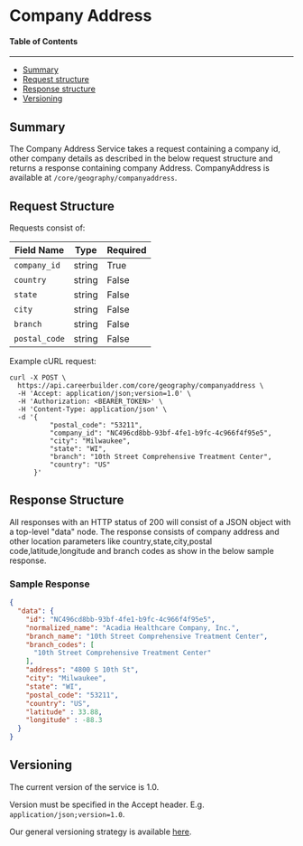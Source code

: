 Company Address
==================

#### Table of Contents
_______

- [Summary](#summary)
- [Request structure](#request-structure)
- [Response structure](#response-structure)
- [Versioning](#versioning)

## Summary

The Company Address Service takes a request containing a company id, other company details as described in the below request structure and returns a response containing company Address. CompanyAddress is available at 
`/core/geography/companyaddress`.


## Request Structure
Requests consist of:

| Field Name        | Type   | Required |
|-------------------|--------|----------|
|`company_id`      | string | True      |
|`country` | string | False       |
|`state` | string | False       |
|`city` | string | False       |
|`branch` | string | False       |
|`postal_code` | string | False       |

Example cURL request:

```
curl -X POST \
  https://api.careerbuilder.com/core/geography/companyaddress \
  -H 'Accept: application/json;version=1.0' \
  -H 'Authorization: <BEARER_TOKEN>' \
  -H 'Content-Type: application/json' \
  -d '{
          "postal_code": "53211",
          "company_id": "NC496cd8bb-93bf-4fe1-b9fc-4c966f4f95e5",
          "city": "Milwaukee",
          "state": "WI",
          "branch": "10th Street Comprehensive Treatment Center",
          "country": "US"
      }'
```



## Response Structure
All responses with an HTTP status of 200 will consist of a JSON object with a top-level "data" node. The response consists of company address and other location parameters like country,state,city,postal code,latitude,longitude and branch codes as show in the below sample response.
### Sample Response
```json
{
  "data": {
    "id": "NC496cd8bb-93bf-4fe1-b9fc-4c966f4f95e5",
    "normalized_name": "Acadia Healthcare Company, Inc.",
    "branch_name": "10th Street Comprehensive Treatment Center",
    "branch_codes": [
      "10th Street Comprehensive Treatment Center"
    ],
    "address": "4800 S 10th St",
    "city": "Milwaukee",
    "state": "WI",
    "postal_code": "53211",
    "country": "US",
    "latitude" : 33.88,
    "longitude" : -88.3
  }
}
```


## Versioning
The current version of the service is 1.0. 

Version must be specified in the Accept header. E.g. `application/json;version=1.0`. 

Our general versioning strategy is available [here](/Versioning.md).
